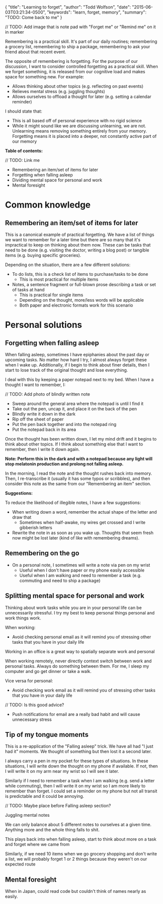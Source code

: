 {
  "title": "Learning to forget",
  "author": "Todd Wolfson",
  "date": "2015-06-03T03:21:34-0500",
  "keywords": "learn, forget, memory",
  "summary": "TODO: Come back to me"
}

// TODO: Add image that is note pad with "Forget me" or "Remind me" on it in marker

Remembering is a practical skill. It's part of our daily routines; remembering a grocery list, remembering to ship a package, remembering to ask your friend about that recent event.

The opposite of remembering is forgetting. For the purpose of our discussion, I want to consider controlled forgetting as a practical skill. When we forget something, it is released from our cognitive load and makes space for something new. For example:

- Allows thinking about other topics (e.g. reflecting on past events)
- Relieves mental stress (e.g. juggling thoughts)
- Allows ourselves to offload a thought for later (e.g. setting a calendar reminder)

I should state that:

- This is all based off of personal experience with no rigid science
- While it might sound like we are discussing unlearning, we are not. Unlearning means removing something entirely from your memory. Forgetting means it is placed into a deeper, not constantly active part of our memory

**Table of contents:**

// TODO: Link me
- Remembering an item/set of items for later
- Forgetting when falling asleep
- Dividing mental space for personal and work
- Mental foresight

# Common knowledge
## Remembering an item/set of items for later
This is a canonical example of practical forgetting. We have a list of things we want to remember for a later time but there are so many that it's impractical to keep on thinking about them now. These can be tasks that need to be done (e.g. visiting the doctor, writing a blog post) or tangible items (e.g. buying specific groceries).

Depending on the situation, there are a few different solutions:

- To do lists, this is a check list of items to purchase/tasks to be done
    - This is most practical for multiple items
- Notes, a sentence fragment or full-blown prose describing a task or set of tasks at hand
    - This is practical for single items
    - Depending on the thought, more/less words will be applicable
    - Both paper and electronic formats work for this scenario

# Personal solutions
## Forgetting when falling asleep
When falling asleep, sometimes I have epiphanies about the past day or upcoming tasks. No matter how hard I try, I almost always forget these when I wake up. Additionally, if I begin to think about finer details, then I start to lose track of the original thought and lose everything.

I deal with this by keeping a paper notepad next to my bed. When I have a thought I want to remember, I:

// TODO: Add photo of blindly written note

- Sweep around the general area where the notepad is until I find it
- Take out the pen, uncap it, and place it on the back of the pen
- Blindly write it down in the dark
- Rip off the sheet of paper
- Put the pen back together and into the notepad ring
- Put the notepad back in its area

Once the thought has been written down, I let my mind drift and it begins to think about other topics. If I think about something else that I want to remember, then I write it down again.

**Note: Perform this in the dark and with a notepad because any light will stop melatonin production and prolong not falling asleep.**

In the morning, I read the note and the thought rushes back into memory. Then, I re-transcribe it (usually it has some typos or scribbles), and then consider this note as the same from our "Remembering an item" section.

**Suggestions:**

To reduce the likelihood of illegible notes, I have a few suggestions:

- When writing down a word, remember the actual shape of the letter and draw that
    - Sometimes when half-awake, my wires get crossed and I write gibberish letters
- Rewrite the note in as soon as you wake up. Thoughts that seem fresh now might be lost later (kind of like with remembering dreams).

## Remembering on the go
- On a personal note, I sometimes will write a note via pen on my wrist
    - Useful when I don't have paper or my phone easily accessible
    - Useful when I am walking and need to remember a task (e.g. commuting and need to ship a package)


## Splitting mental space for personal and work
Thinking about work tasks while you are in your personal life can be unnecessarily stressful. I try my best to keep personal things personal and work things work.

When working:

- Avoid checking personal email as it will remind you of stressing other tasks that you have in your daily life

Working in an office is a great way to spatially separate work and personal

When working remotely, never directly context switch between work and personal tasks. Always do something between them. For me, I sleep my computer and go get dinner or take a walk.

Vice versa for personal:
- Avoid checking work email as it will remind you of stressing other tasks that you have in your daily life

// TODO: Is this good advice?

- Push notifications for email are a really bad habit and will cause unnecessary stress

## Tip of my tongue moments
This is a re-application of the "Falling asleep" trick. We have all had "I just had it" moments. We thought of something but then lost it a second later.

I always carry a pen in my pocket for these types of situations. In these situations, I will write down the thought on my phone if available. If not, then I will write it on my arm near my wrist so I will see it later.

Similarly if I need to remember a task when I am walking (e.g. send a letter while commuting), then I will write it on my wrist so I am more likely to remember than forget. I could set a reminder on my phone but not all transit is predictable and it could be annoying.

// TODO: Maybe place before Falling asleep section?

Juggling mental notes

We can only balance about 5 different notes to ourselves at a given time. Anything more and the whole thing falls to shit.

This plays back into when falling asleep, start to think about more on a task and forget where we came from

Similarly, if we need 10 items when we go grocery shopping and don't write a list, we will probably forget 1 or 2 things because they weren't on our expected route

## Mental foresight
When in Japan, could read code but couldn't think of names nearly as easily.
